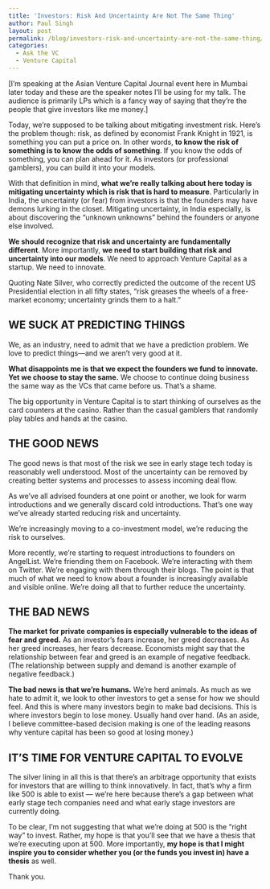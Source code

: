```yaml
---
title: 'Investors: Risk And Uncertainty Are Not The Same Thing'
author: Paul Singh
layout: post
permalink: /blog/investors-risk-and-uncertainty-are-not-the-same-thing/
categories:
  - Ask the VC
  - Venture Capital
---
```

[I&#8217;m speaking at the Asian Venture Capital Journal event here in Mumbai later today and these are the speaker notes I&#8217;ll be using for my talk. The audience is primarily LPs which is a fancy way of saying that they&#8217;re the people that give investors like me money.]

Today, we&#8217;re supposed to be talking about mitigating investment risk. Here&#8217;s the problem though: risk, as defined by economist Frank Knight in 1921, is something you can put a price on. In other words, **to know the risk of something is to know the odds of something**. If you know the odds of something, you can plan ahead for it. As investors (or professional gamblers), you can build it into your models.

With that definition in mind, **what we&#8217;re really talking about here today is mitigating uncertainty which is risk that is hard to measure**. Particularly in India, the uncertainty (or fear) from investors is that the founders may have demons lurking in the closet. Mitigating uncertainty, in India especially, is about discovering the &#8220;unknown unknowns&#8221; behind the founders or anyone else involved.

**We should recognize that risk and uncertainty are fundamentally different**. More importantly, **we need to start building that risk and uncertainty into our models**. We need to approach Venture Capital as a startup. We need to innovate.

Quoting Nate Silver, who correctly predicted the outcome of the recent US Presidential election in all fifty states, “risk greases the wheels of a free-market economy; uncertainty grinds them to a halt.”<!--more-->

## WE SUCK AT PREDICTING THINGS

We, as an industry, need to admit that we have a prediction problem. We love to predict things—and we aren’t very good at it.

**What disappoints me is that we expect the founders we fund to innovate. Yet we choose to stay the same.** We choose to continue doing business the same way as the VCs that came before us. That&#8217;s a shame.

The big opportunity in Venture Capital is to start thinking of ourselves as the card counters at the casino. Rather than the casual gamblers that randomly play tables and hands at the casino.

## THE GOOD NEWS

The good news is that most of the risk we see in early stage tech today is reasonably well understood. Most of the uncertainty can be removed by creating better systems and processes to assess incoming deal flow.

As we&#8217;ve all advised founders at one point or another, we look for warm introductions and we generally discard cold introductions. That&#8217;s one way we&#8217;ve already started reducing risk and uncertainty.

We&#8217;re increasingly moving to a co-investment model, we&#8217;re reducing the risk to ourselves.

More recently, we&#8217;re starting to request introductions to founders on AngelList. We&#8217;re friending them on Facebook. We&#8217;re interacting with them on Twitter. We&#8217;re engaging with them through their blogs. The point is that much of what we need to know about a founder is increasingly available and visible online. We&#8217;re doing all that to further reduce the uncertainty.

## THE BAD NEWS

**The market for private companies is especially vulnerable to the ideas of fear and greed.** As an investor&#8217;s fears increase, her greed decreases. As her greed increases, her fears decrease. Economists might say that the relationship between fear and greed is an example of negative feedback. (The relationship between supply and demand is another example of negative feedback.)

**The bad news is that we&#8217;re humans.** We&#8217;re herd animals. As much as we hate to admit it, we look to other investors to get a sense for how we should feel. And this is where many investors begin to make bad decisions. This is where investors begin to lose money. Usually hand over hand. (As an aside, I believe committee-based decision making is one of the leading reasons why venture capital has been so good at losing money.)

## IT&#8217;S TIME FOR VENTURE CAPITAL TO EVOLVE

The silver lining in all this is that there&#8217;s an arbitrage opportunity that exists for investors that are willing to think innovatively. In fact, that&#8217;s why a firm like 500 is able to exist &#8212; we&#8217;re here because there&#8217;s a gap between what early stage tech companies need and what early stage investors are currently doing.

To be clear, I&#8217;m not suggesting that what we&#8217;re doing at 500 is the &#8220;right way&#8221; to invest. Rather, my hope is that you&#8217;ll see that we have a thesis that we&#8217;re executing upon at 500. More importantly, **my hope is that I might inspire you to consider whether you (or the funds you invest in) have a thesis** as well.

Thank you.